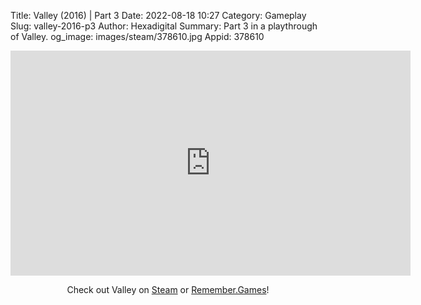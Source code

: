 Title: Valley (2016) | Part 3
Date: 2022-08-18 10:27
Category: Gameplay
Slug: valley-2016-p3
Author: Hexadigital
Summary: Part 3 in a playthrough of Valley.
og_image: images/steam/378610.jpg
Appid: 378610

<center><iframe src="https://www.youtube.com/embed/Hp-g-ZIZo4w?feature=oembed" allow="accelerometer; autoplay; encrypted-media; gyroscope; picture-in-picture" width="640" height="360" frameborder="0"></iframe>

Check out Valley on [Steam](https://store.steampowered.com/app/378610/?curator_clanid=34633900) or [Remember.Games](https://remember.games/game/624/valley/)!</center>

